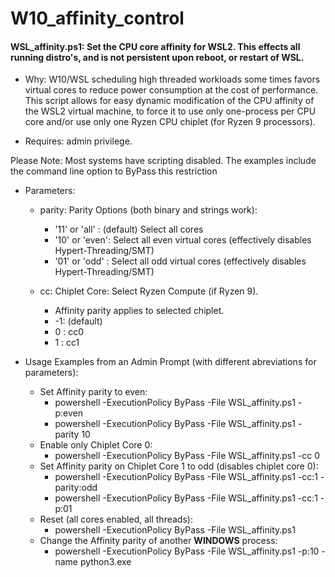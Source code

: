 # W10_affinity_control
#### WSL_affinity.ps1: Set the CPU core affinity for WSL2.  This effects all running distro's, and is not persistent upon reboot, or restart of WSL.
* Why: W10/WSL scheduling high threaded workloads some times favors virtual cores to reduce power consumption at the cost of performance. This script allows for easy dynamic modification of the CPU affinity of the WSL2 virtual machine, to force it to use only one-process per CPU core and/or use only one Ryzen CPU chiplet (for Ryzen 9 processors). 

* Requires: admin privilege.  

Please Note: Most systems have scripting disabled. The examples include the command line option to ByPass this restriction

* Parameters:
    * parity: Parity Options (both binary and strings work):  
        * '11' or 'all' : (default) Select all cores  
        * '10' or 'even': Select all even virtual cores (effectively disables Hypert-Threading/SMT)  
        * '01' or 'odd' : Select all odd virtual cores (effectively disables Hypert-Threading/SMT)  
    
    * cc: Chiplet Core: Select Ryzen Compute (if Ryzen 9).   
        * Affinity parity applies to selected chiplet.  
        * -1: (default)   
        * 0 : cc0  
        * 1 : cc1  
  

* Usage Examples from an Admin Prompt (with different abreviations for parameters):
    * Set Affinity parity to even:
        * powershell -ExecutionPolicy ByPass -File WSL_affinity.ps1 -p:even
        * powershell -ExecutionPolicy ByPass -File WSL_affinity.ps1 -parity 10
    * Enable only Chiplet Core 0:
        * powershell -ExecutionPolicy ByPass -File WSL_affinity.ps1 -cc 0
    * Set Affinity parity on Chiplet Core 1 to odd (disables chiplet core 0):
        * powershell -ExecutionPolicy ByPass -File WSL_affinity.ps1 -cc:1 -parity:odd
        * powershell -ExecutionPolicy ByPass -File WSL_affinity.ps1 -cc:1 -p:01
    * Reset (all cores enabled, all threads):
        * powershell -ExecutionPolicy ByPass -File WSL_affinity.ps1
    * Change the Affinity parity of another **WINDOWS** process:
        * powershell -ExecutionPolicy ByPass -File WSL_affinity.ps1 -p:10 -name python3.exe

